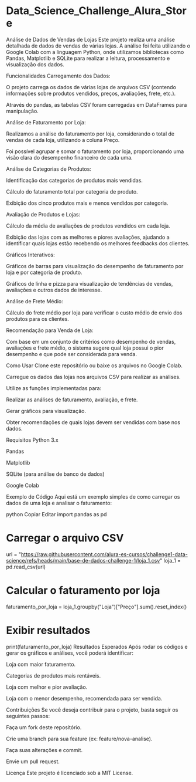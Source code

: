 # Data_Science_Challenge_Alura_Store

Análise de Dados de Vendas de Lojas
Este projeto realiza uma análise detalhada de dados de vendas de várias lojas. A análise foi feita utilizando o Google Colab com a linguagem Python, onde utilizamos bibliotecas como Pandas, Matplotlib e SQLite para realizar a leitura, processamento e visualização dos dados.

Funcionalidades
Carregamento dos Dados:

O projeto carrega os dados de várias lojas de arquivos CSV (contendo informações sobre produtos vendidos, preços, avaliações, frete, etc.).

Através do pandas, as tabelas CSV foram carregadas em DataFrames para manipulação.

Análise de Faturamento por Loja:

Realizamos a análise do faturamento por loja, considerando o total de vendas de cada loja, utilizando a coluna Preço.

Foi possível agrupar e somar o faturamento por loja, proporcionando uma visão clara do desempenho financeiro de cada uma.

Análise de Categorias de Produtos:

Identificação das categorias de produtos mais vendidas.

Cálculo do faturamento total por categoria de produto.

Exibição dos cinco produtos mais e menos vendidos por categoria.

Avaliação de Produtos e Lojas:

Cálculo da média de avaliações de produtos vendidos em cada loja.

Exibição das lojas com as melhores e piores avaliações, ajudando a identificar quais lojas estão recebendo os melhores feedbacks dos clientes.

Gráficos Interativos:

Gráficos de barras para visualização do desempenho de faturamento por loja e por categoria de produto.

Gráficos de linha e pizza para visualização de tendências de vendas, avaliações e outros dados de interesse.

Análise de Frete Médio:

Cálculo do frete médio por loja para verificar o custo médio de envio dos produtos para os clientes.

Recomendação para Venda de Loja:

Com base em um conjunto de critérios como desempenho de vendas, avaliações e frete médio, o sistema sugere qual loja possui o pior desempenho e que pode ser considerada para venda.

Como Usar
Clone este repositório ou baixe os arquivos no Google Colab.

Carregue os dados das lojas nos arquivos CSV para realizar as análises.

Utilize as funções implementadas para:

Realizar as análises de faturamento, avaliação, e frete.

Gerar gráficos para visualização.

Obter recomendações de quais lojas devem ser vendidas com base nos dados.

Requisitos
Python 3.x

Pandas

Matplotlib

SQLite (para análise de banco de dados)

Google Colab

Exemplo de Código
Aqui está um exemplo simples de como carregar os dados de uma loja e analisar o faturamento:

python
Copiar
Editar
import pandas as pd

# Carregar o arquivo CSV
url = "https://raw.githubusercontent.com/alura-es-cursos/challenge1-data-science/refs/heads/main/base-de-dados-challenge-1/loja_1.csv"
loja_1 = pd.read_csv(url)

# Calcular o faturamento por loja
faturamento_por_loja = loja_1.groupby("Loja")["Preço"].sum().reset_index()

# Exibir resultados
print(faturamento_por_loja)
Resultados Esperados
Após rodar os códigos e gerar os gráficos e análises, você poderá identificar:

Loja com maior faturamento.

Categorias de produtos mais rentáveis.

Loja com melhor e pior avaliação.

Loja com o menor desempenho, recomendada para ser vendida.

Contribuições
Se você deseja contribuir para o projeto, basta seguir os seguintes passos:

Faça um fork deste repositório.

Crie uma branch para sua feature (ex: feature/nova-analise).

Faça suas alterações e commit.

Envie um pull request.

Licença
Este projeto é licenciado sob a MIT License.
